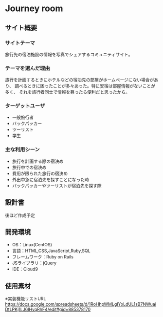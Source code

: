 # Journey room
## サイト概要
### サイトテーマ
旅行先の宿泊施設の情報を写真でシェアするコミュニティサイト。
​
### テーマを選んだ理由
旅行を計画するときにホテルなどの宿泊先の部屋がホームページにない場合があり、
調べるときに困ったことが多々あった。特に安宿は部屋情報がないことが多く、
それを旅行者同士で情報を募ったら便利だと思ったから。
​
### ターゲットユーザ
- 一般旅行者
- バックパッカー
- ツーリスト
- 学生
### 主な利用シーン
- 旅行を計画する際の宿決め
- 旅行中での宿決め
- 費用が限られた旅行の宿決め
- 外出中急に宿泊先を探すことになった時
- バックパッカーやツーリストが宿泊先を探す際
## 設計書
<!--テーマを設定・提出する時点では不要です-->
​後ほど作成予定
## 開発環境
- OS：Linux(CentOS)
- 言語：HTML,CSS,JavaScript,Ruby,SQL
- フレームワーク：Ruby on Rails
- JSライブラリ：jQuery
- IDE：Cloud9
​
## 使用素材


※実装機能リストURL
https://docs.google.com/spreadsheets/d/1RoHhpWMLglYxLdUL1sB7NWuaiDtLPKj1LJ6IHvqRhF4/edit#gid=885378170
